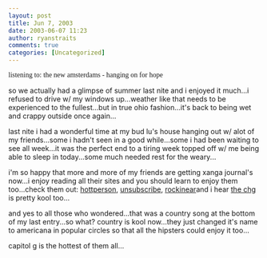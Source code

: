 ```yaml
---
layout: post
title: Jun 7, 2003
date: 2003-06-07 11:23
author: ryanstraits
comments: true
categories: [Uncategorized]
---
```

<span style="font-family:Verdana;">listening to: the new amsterdams - hanging on for hope</span>

so we actually had a glimpse of summer last nite and i enjoyed it much...i refused to drive w/ my windows up...weather like that needs to be experienced to the fullest...but in true ohio fashion...it's back to being wet and crappy outside once again...

last nite i had a wonderful time at my bud lu's house hanging out w/ alot of my friends...some i hadn't seen in a good while...some i had been waiting to see all week...it was the perfect end to a tiring week topped off w/ me being able to sleep in today...some much needed rest for the weary...

i'm so happy that more and more of my friends are getting xanga journal's now...i enjoy reading all their sites and you should learn to enjoy them too...check them out: <a href="http://www.xanga.com/hottperson" target="_new">hottperson</a>, <a href="http://www.xanga.com/unsubscribe" target="_new">unsubscribe</a>, <a href="http://www.xanga.com/rockinear" target="_new">rockinear</a>and i hear <a href="http://www.xanga.com/chg" target="_new">the chg</a> is pretty kool too...

and yes to all those who wondered...that was a country song at the bottom of my last entry...so what? country is kool now...they just changed it's name to americana in popular circles so that all the hipsters could enjoy it too...

capitol g is the hottest of them all...
